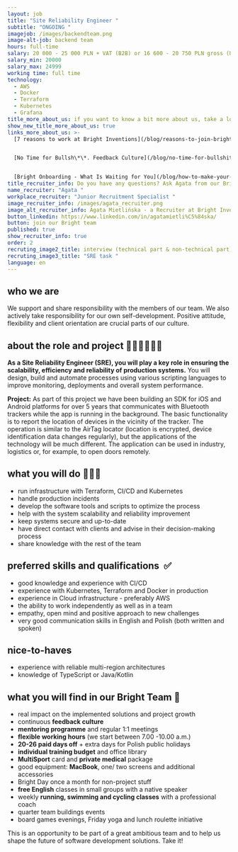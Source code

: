 ```yaml
---
layout: job
title: "Site Reliability Engineer "
subtitle: "ONGOING "
imagejob: /images/backendteam.png
image-alt-job: backend team
hours: full-time
salary: 20 000 - 25 000 PLN + VAT (B2B) or 16 600 - 20 750 PLN gross (UoP)
salary_min: 20000
salary_max: 24999
working time: full time
technology:
  - AWS
  - Docker
  - Terraform
  - Kubernetes
  - Grafana 
title_more_about_us: if you want to know a bit more about us, take a look below 🙋🏻‍♀️🙋🏻‍♂️
show_new_title_more_about_us: true
links_more_about_us: >-
  [7 reasons to work at Bright Inventions](/blog/reasons-to-join-bright)


  [No Time for Bullsh\*\*. Feedback Culture](/blog/no-time-for-bullshit-feedback-culture/)


  [Bright Onboarding - What Is Waiting for You](/blog/how-to-make-your-onboarding-bright)
title_recruiter_info: Do you have any questions? Ask Agata from our Bright team!
name_recruiter: "Agata "
workplace_recruiter: "Junior Recruitment Specialist "
image_recruiter_info: /images/agata_recruiter.png
image_alt_recruiter_info: Agata Mietlińska - a Recruiter at Bright Inventions
button_linkedin: https://www.linkedin.com/in/agatamietli%C5%84ska/
button: join our Bright team
published: true
show_recruiter_info: true
order: 2
recruting_image2_title: interview (technical part & non-technical part)
recruting_image3_title: "SRE task "
language: en
---
```

## who we are

We support and share responsibility with the members of our team. We also actively take responsibility for our own self-development. Positive attitude, flexibility and client orientation are crucial parts of our culture. 

## about the role and project **🧑🏻‍💻👩🏻‍💻**

**As a Site Reliability Engineer (SRE), you will play a key role in ensuring the scalability, efficiency and reliability of production systems.** You will design, build and automate processes using various scripting languages to improve monitoring, deployments and overall system performance. 

**Project:** As part of this project we have been building an SDK for iOS and Android platforms for over 5 years that communicates with Bluetooth trackers while the app is running in the background. The basic functionality is to report the location of devices in the vicinity of the tracker. The operation is similar to the AirTag locator (location is encrypted, device identification data changes regularly), but the applications of the technology will be much different. The application can be used in industry, logistics or, for example, to open doors remotely.

## what you will do **🚀🚀🚀**

* run infrastructure with Terraform, CI/CD and Kubernetes 
* handle production incidents
* develop the software tools and scripts to optimize the process
* help with the system scalability and reliability improvement
* keep systems secure and up-to-date
* have direct contact with clients and advise in their decision-making process
* share knowledge with the rest of the team

## **preferred skills and qualifications  ✅**

* good knowledge and experience with CI/CD
* experience with Kubernetes, Terraform and Docker in production
* experience in Cloud infrastructure - preferably AWS
* the ability to work independently as well as in a team
* empathy, open mind and positive approach to new challenges
* very good communication skills in English and Polish (both written and spoken)

## nice-to-haves

* experience with reliable multi-region architectures
* knowledge of TypeScript or Java/Kotlin

## what you will find in our Bright Team 🧡

* real impact on the implemented solutions and project growth
* continuous **feedback culture**
* **mentoring programme** and regular 1:1 meetings
* **flexible working hours** (we start between 7.00 -10.00 a.m.) 
* **20-26 paid days off** + extra days for Polish public holidays 
* **individual training budget** and office library 
* **MultiSport** card and **private medical** package
* good equipment: **MacBook**, one/ two screens and additional accessories
* Bright Day once a month for non-project stuff
* **free English** classes in small groups with a native speaker 
* weekly **running, swimming and cycling classes** with a professional coach
* quarter team buildings events
* board games evenings, Friday yoga and lunch roulette initiative

This is an opportunity to be part of a great ambitious team and to help us shape the future of software development solutions. Take it!
